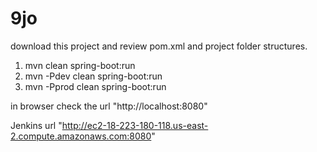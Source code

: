 # 9jo

download this project and review pom.xml and project folder structures.

1. mvn clean spring-boot:run
2. mvn -Pdev clean spring-boot:run
3. mvn -Pprod clean spring-boot:run

in browser check the url "http://localhost:8080"


Jenkins url "http://ec2-18-223-180-118.us-east-2.compute.amazonaws.com:8080"
